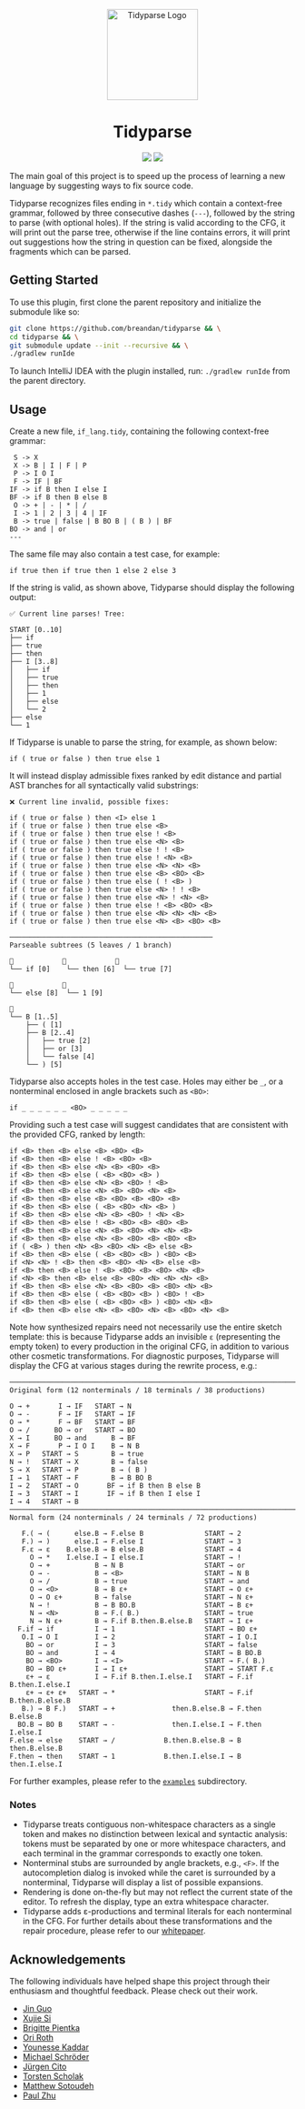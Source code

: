<p align="center"><a href="https://plugins.jetbrains.com/plugin/19570-tidyparse"><img src="src/jvmMain/resources/META-INF/pluginIcon.svg" alt="Tidyparse Logo" height="160"></a></p>

<h1 align="center">Tidyparse</h1>
<p align="center">
 	<a href="https://plugins.jetbrains.com/plugin/19570-tidyparse" title="Tidyparse"><img src="https://img.shields.io/jetbrains/plugin/v/19570-tidyparse.svg"></a>
 	<a href="LICENSE" title="License"><img src="https://img.shields.io/badge/License-Apache%202.0-blue.svg"></a>
</p>

<!-- Plugin description -->
The main goal of this project is to speed up the process of learning a new language by suggesting ways to fix source code.

Tidyparse recognizes files ending in `*.tidy` which contain a context-free grammar, followed by three consecutive dashes (`---`), followed by the string to parse (with optional holes). If the string is valid according to the CFG, it will print out the parse tree, otherwise if the line contains errors, it will print out suggestions how the string in question can be fixed, alongside the fragments which can be parsed.

<!-- Plugin description end -->

## Getting Started

To use this plugin, first clone the parent repository and initialize the submodule like so:

```bash
git clone https://github.com/breandan/tidyparse && \
cd tidyparse && \
git submodule update --init --recursive && \
./gradlew runIde
```

To launch IntelliJ IDEA with the plugin installed, run: `./gradlew runIde` from the parent directory.

## Usage

Create a new file, `if_lang.tidy`, containing the following context-free grammar:

```
 S -> X
 X -> B | I | F | P
 P -> I O I
 F -> IF | BF
IF -> if B then I else I
BF -> if B then B else B
 O -> + | - | * | /
 I -> 1 | 2 | 3 | 4 | IF
 B -> true | false | B BO B | ( B ) | BF
BO -> and | or
---
```

The same file may also contain a test case, for example:

```
if true then if true then 1 else 2 else 3
```

If the string is valid, as shown above, Tidyparse should display the following output:

```
✅ Current line parses! Tree:

START [0..10]
├── if
├── true
├── then
├── I [3..8]
│   ├── if
│   ├── true
│   ├── then
│   ├── 1
│   ├── else
│   └── 2
├── else
└── 1
```

If Tidyparse is unable to parse the string, for example, as shown below: 

`if ( true or false ) then true else 1` 

It will instead display admissible fixes ranked by edit distance and partial AST branches for all syntactically valid substrings:

```
❌ Current line invalid, possible fixes:

if ( true or false ) then <I> else 1
if ( true or false ) then true else <B>
if ( true or false ) then true else ! <B>
if ( true or false ) then true else <N> <B>
if ( true or false ) then true else ! ! <B>
if ( true or false ) then true else ! <N> <B>
if ( true or false ) then true else <N> <N> <B>
if ( true or false ) then true else <B> <BO> <B>
if ( true or false ) then true else ( ! <B> )
if ( true or false ) then true else <N> ! ! <B>
if ( true or false ) then true else <N> ! <N> <B>
if ( true or false ) then true else ! <B> <BO> <B>
if ( true or false ) then true else <N> <N> <N> <B>
if ( true or false ) then true else <N> <B> <BO> <B>

──────────────────────────────────────────────────
Parseable subtrees (5 leaves / 1 branch)

🌿            🌿            🌿
└── if [0]    └── then [6]  └── true [7]

🌿            🌿
└── else [8]  └── 1 [9]

🌿
└── B [1..5]
    ├── ( [1]
    ├── B [2..4]
    │   ├── true [2]
    │   ├── or [3]
    │   └── false [4]
    └── ) [5]
```

Tidyparse also accepts holes in the test case. Holes may either be `_`, or a nonterminal enclosed in angle brackets such as `<BO>`:

```
if _ _ _ _ _ _ <BO> _ _ _ _ _
```

Providing such a test case will suggest candidates that are consistent with the provided CFG, ranked by length:

```
if <B> then <B> else <B> <BO> <B>
if <B> then <B> else ! <B> <BO> <B>
if <B> then <B> else <N> <B> <BO> <B>
if <B> then <B> else ( <B> <BO> <B> )
if <B> then <B> else <N> <B> <BO> ! <B>
if <B> then <B> else <N> <B> <BO> <N> <B>
if <B> then <B> else <B> <BO> <B> <BO> <B>
if <B> then <B> else ( <B> <BO> <N> <B> )
if <B> then <B> else <N> <B> <BO> ! <N> <B>
if <B> then <B> else ! <B> <BO> <B> <BO> <B>
if <B> then <B> else <N> <B> <BO> <N> <N> <B>
if <B> then <B> else <N> <B> <BO> <B> <BO> <B>
if ( <B> ) then <N> <B> <BO> <N> <B> else <B>
if <B> then <B> else ( <B> <BO> <B> ) <BO> <B>
if <N> <N> ! <B> then <B> <BO> <N> <B> else <B>
if <B> then <B> else ! <B> <BO> <B> <BO> <N> <B>
if <N> <B> then <B> else <B> <BO> <N> <N> <N> <B>
if <B> then <B> else <N> <B> <BO> <B> <BO> <N> <B>
if <B> then <B> else ( <B> <BO> <B> ) <BO> ! <B>
if <B> then <B> else ( <B> <BO> <B> ) <BO> <N> <B>
if <B> then <B> else <N> <B> <BO> <N> <B> <BO> <N> <B>
```

Note how synthesized repairs need not necessarily use the entire sketch template: this is because Tidyparse adds an invisible `ε` (representing the empty token) to every production in the original CFG, in addition to various other cosmetic transformations. For diagnostic purposes, Tidyparse will display the CFG at various stages during the rewrite process, e.g.:

```
─────────────────────────────────────────────────────────────────────────────
Original form (12 nonterminals / 18 terminals / 38 productions)

O → +       I → IF   START → N                 
O → -       F → IF   START → IF                
O → *       F → BF   START → BF                
O → /      BO → or   START → BO                
X → I      BO → and      B → BF                
X → F       P → I O I    B → N B               
X → P   START → S        B → true              
N → !   START → X        B → false             
S → X   START → P        B → ( B )             
I → 1   START → F        B → B BO B            
I → 2   START → O       BF → if B then B else B
I → 3   START → I       IF → if B then I else I
I → 4   START → B                              
─────────────────────────────────────────────────────────────────────────────
Normal form (24 nonterminals / 24 terminals / 72 productions)

   F.( → (      else.B → F.else B               START → 2                    
   F.) → )      else.I → F.else I               START → 3                    
   F.ε → ε    B.else.B → B else.B               START → 4                    
     O → *    I.else.I → I else.I               START → !                    
     O → +           B → N B                    START → or                   
     O → -           B → <B>                    START → N B                  
     O → /           B → true                   START → and                  
     O → <O>         B → B ε+                   START → O ε+                 
     O → O ε+        B → false                  START → N ε+                 
     N → !           B → B BO.B                 START → B ε+                 
     N → <N>         B → F.( B.)                START → true                 
     N → N ε+        B → F.if B.then.B.else.B   START → I ε+                 
  F.if → if          I → 1                      START → BO ε+                
   O.I → O I         I → 2                      START → I O.I                
    BO → or          I → 3                      START → false                
    BO → and         I → 4                      START → B BO.B               
    BO → <BO>        I → <I>                    START → F.( B.)              
    BO → BO ε+       I → I ε+                   START → START F.ε            
    ε+ → ε           I → F.if B.then.I.else.I   START → F.if B.then.I.else.I 
    ε+ → ε+ ε+   START → *                      START → F.if B.then.B.else.B 
   B.) → B F.)   START → +              then.B.else.B → F.then B.else.B      
  BO.B → BO B    START → -              then.I.else.I → F.then I.else.I      
F.else → else    START → /            B.then.B.else.B → B then.B.else.B      
F.then → then    START → 1            B.then.I.else.I → B then.I.else.I   
```

For further examples, please refer to the [`examples`](/examples) subdirectory.

### Notes

* Tidyparse treats contiguous non-whitespace characters as a single token and makes no distinction between lexical and syntactic analysis: tokens must be separated by one or more whitespace characters, and each terminal in the grammar corresponds to exactly one token.
* Nonterminal stubs are surrounded by angle brackets, e.g., `<F>`. If the autocompletion dialog is invoked while the caret is surrounded by a nonterminal, Tidyparse will display a list of possible expansions.
* Rendering is done on-the-fly but may not reflect the current state of the editor. To refresh the display, type an extra whitespace character.
* Tidyparse adds ε-productions and terminal literals for each nonterminal in the CFG. For further details about these transformations and the repair procedure, please refer to our [whitepaper](https://github.com/breandan/galoisenne/blob/master/latex/splash2022/acmart.pdf).

## Acknowledgements

The following individuals have helped shape this project through their enthusiasm and thoughtful feedback. Please check out their work.

* [Jin Guo](https://www.cs.mcgill.ca/~jguo/lab.html)
* [Xujie Si](https://www.cs.mcgill.ca/~xsi/)
* [Brigitte Pientka](https://www.cs.mcgill.ca/~bpientka/)
* [Ori Roth](https://scholar.google.co.il/citations?user=aaBmQ9MAAAAJ)
* [Younesse Kaddar](https://younesse.net)
* [Michael Schröder](https://mcschroeder.github.io)
* [Jürgen Cito](https://people.csail.mit.edu/jcito/)
* [Torsten Scholak](https://tscholak.github.io)
* [Matthew Sotoudeh](https://masot.net)
* [Paul Zhu](https://paulz.me)
